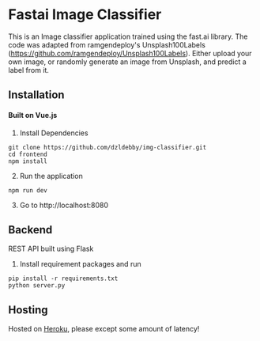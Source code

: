 # Fastai Image Classifier

This is an Image classifier application trained using the fast.ai library. The code was adapted from ramgendeploy's Unsplash100Labels (https://github.com/ramgendeploy/Unsplash100Labels). Either upload your own image, or randomly generate an image from Unsplash, and predict a label from it. 
 
## Installation

#### Built on Vue.js 

1. Install Dependencies 
```
git clone https://github.com/dzldebby/img-classifier.git
cd frontend
npm install
```

2. Run the application 
```
npm run dev
```

3. Go to http://localhost:8080

## Backend

REST API built using Flask 


1. Install requirement packages and run 
```
pip install -r requirements.txt
python server.py
```


## Hosting

Hosted on [Heroku](https://img-classifier-fastai.herokuapp.com/), please except some amount of latency!


